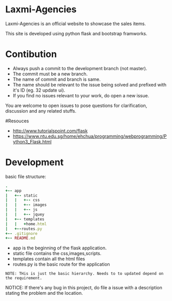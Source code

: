 # Laxmi-Agencies

Laxmi-Agencies is an official website to showcase the sales items.

This site is developed using python flask and bootstrap framworks.

# Contibution

* Always push a commit to the development branch (not master).
* The commit must be a new branch.
* The name of commit and branch is same.
* The name should be relevant to the issue being solved and prefixed with it's ID (eg. 32 update ui).
* If you find no issues relevant to your work, do open a new issue.

You are welcome to open issues to pose questions for clarification, discussion and any related stuffs.

#Resouces

* http://www.tutorialspoint.com/flask
* https://www.ntu.edu.sg/home/ehchua/programming/webprogramming/Python3_Flask.html

# Development

basic file structure:
``` ruby
.
+-- app
|   +-- static
|   |   +-- css
|   |   +-- images
|   |   +-- js
|   |   +-- jquey
|   +-- templates
|   |   +home.html
|   +--routes.py
+-- .gitignore
+-- README.md
```
* app is the beginning of the flask application.
* static file contains the css,images,scripts.
* templates contain all the html files
* routes.py is the basic route for the application

`NOTE: THis is just the basic hierarchy. Needs to to updated depend on the requirement.`

NOTICE: If there's any bug in this project, do file a issue with a description stating the problem and the location.



